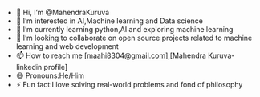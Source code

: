 - 👋 Hi, I’m @MahendraKuruva
- 👀 I’m interested in AI,Machine learning and Data science
- 🌱 I’m currently learning python,AI and exploring machine learning
- 💞️ I’m looking to collaborate on open source projects related to machine learning and web development
- 📫 How to reach me [maahi8304@gmail.com],[Mahendra Kuruva-linkedin profile]
- 😄 Pronouns:He/Him
- ⚡ Fun fact:I love solving real-world problems and fond of philosophy

<!---
MahendraKuruva/MahendraKuruva is a ✨ special ✨ repository because its `README.md` (this file) appears on your GitHub profile.
You can click the Preview link to take a look at your changes.
--->
